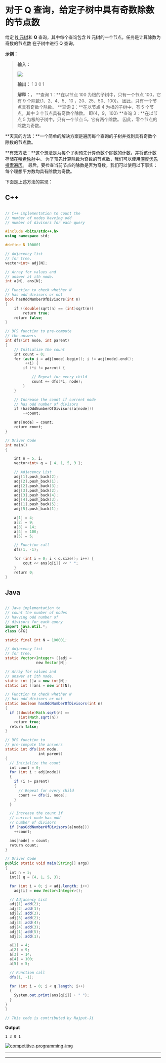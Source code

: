 # 对于 Q 查询，给定子树中具有奇数除数的节点数

给定 [N 元树](https://www.geeksforgeeks.org/generic-treesn-array-trees/)和 **Q** 查询，其中每个查询包含 N 元树的一个节点，任务是计算除数为奇数的节点数 在子树中进行 Q 查询。

**示例：**

> **输入：**
> 
> [![](img/91c19f8043342eb1c8eb1dea797a5086.png)](https://media.geeksforgeeks.org/wp-content/uploads/20200520193134/some.jpg)
> 
> **输出：** 1 3 0 1
> 
> **解释：**，
> **查询 1：**在以节点 100 为根的子树中，只有一个节点 100，它有 9 个除数{1、2、4、5、10 ，20、25、50、100}。 因此，只有一个节点具有奇数个除数。
> **查询 2：**在以节点 4 为根的子树中，有 5 个节点，其中 3 个节点具有奇数个除数。 即{4，9，100}
> **查询 3：**在以节点 5 为根的子树中，只有一个节点 5，它有两个除数。 因此，零个节点的除数为奇数。

**天真的方法：**一个简单的解决方案是遍历每个查询的子树并找到具有奇数个除数的节点数。

**有效方法：**这个想法是为每个子树预先计算奇数个除数的计数，并将该计数存储在[哈希映射](https://www.geeksforgeeks.org/hashing-data-structure/)中。 为了预先计算除数为奇数的节点数，我们可以使用[深度优先搜索遍历](https://www.geeksforgeeks.org/depth-first-search-or-dfs-for-a-graph/)。 最后，要检查当前节点的除数是否为奇数，我们可以使用以下事实：每个理想平方数均具有除数为奇数。

下面是上述方法的实现：

## C++

```cpp

// C++ implementation to count the
// number of nodes havving odd
// number of divisors for each query

#include <bits/stdc++.h>
using namespace std;

#define N 100001

// Adjacency list
// for tree.
vector<int> adj[N];

// Array for values and
// answer at ith node.
int a[N], ans[N];

// Function to check whether N
// has odd divisors or not
bool hasOddNumberOfDivisors(int n)
{
    if ((double)sqrt(n) == (int)sqrt(n))
        return true;
    return false;
}

// DFS function to pre-compute
// the answers
int dfs(int node, int parent)
{
    // Initialize the count
    int count = 0;
    for (auto i = adj[node].begin(); i != adj[node].end();
         ++i) {
        if (*i != parent) {

            // Repeat for every child
            count += dfs(*i, node);
        }
    }

    // Increase the count if current node
    // has odd number of divisors
    if (hasOddNumberOfDivisors(a[node]))
        ++count;

    ans[node] = count;
    return count;
}

// Driver Code
int main()
{

    int n = 5, i;
    vector<int> q = { 4, 1, 5, 3 };

    // Adjacency List
    adj[1].push_back(2);
    adj[2].push_back(1);
    adj[2].push_back(3);
    adj[3].push_back(2);
    adj[3].push_back(4);
    adj[4].push_back(3);
    adj[1].push_back(5);
    adj[5].push_back(1);

    a[1] = 4;
    a[2] = 9;
    a[3] = 14;
    a[4] = 100;
    a[5] = 5;

    // Function call
    dfs(1, -1);

    for (int i = 0; i < q.size(); i++) {
        cout << ans[q[i]] << " ";
    }
    return 0;
}

```

## Java

```java

// Java implementation to 
// count the number of nodes 
// havving odd number of 
// divisors for each query
import java.util.*;
class GFG{

static final int N = 100001;

// Adjacency list
// for tree.
static Vector<Integer> []adj = 
              new Vector[N];

// Array for values and
// answer at ith node.
static int []a = new int[N];
static int []ans = new int[N];

// Function to check whether N
// has odd divisors or not
static boolean hasOddNumberOfDivisors(int n)
{
  if ((double)Math.sqrt(n) == 
      (int)Math.sqrt(n))
    return true;
  return false;
}

// DFS function to 
// pre-compute the answers
static int dfs(int node, 
               int parent)
{
  // Initialize the count
  int count = 0;
  for (int i : adj[node]) 
  {
    if (i != parent) 
    {
      // Repeat for every child
      count += dfs(i, node);
    }
  }

  // Increase the count if 
  // current node has odd 
  // number of divisors
  if (hasOddNumberOfDivisors(a[node]))
    ++count;

  ans[node] = count;
  return count;
}

// Driver Code
public static void main(String[] args)
{
  int n = 5;
  int[] q = {4, 1, 5, 3};

  for (int i = 0; i < adj.length; i++)
    adj[i] = new Vector<Integer>();

  // Adjacency List
  adj[1].add(2);
  adj[2].add(1);
  adj[2].add(3);
  adj[3].add(2);
  adj[3].add(4);
  adj[4].add(3);
  adj[1].add(5);
  adj[5].add(1);

  a[1] = 4;
  a[2] = 9;
  a[3] = 14;
  a[4] = 100;
  a[5] = 5;

  // Function call
  dfs(1, -1);

  for (int i = 0; i < q.length; i++) 
  {
    System.out.print(ans[q[i]] + " ");
  }
}
}

// This code is contributed by Rajput-Ji

```

**Output**

```
1 3 0 1 

```

[![competitive-programming-img](img/5211864e7e7a28eeeb039fa5d6073a24.png)](https://practice.geeksforgeeks.org/courses/competitive-programming-live?utm_source=geeksforgeeks&utm_medium=article&utm_campaign=gfg_article_cp)

* * *

* * *



